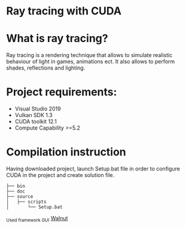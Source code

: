 # Ray tracing with CUDA
# What is ray tracing?
Ray tracing is a rendering technique that allows to simulate realistic behaviour of light in games, animations ect. It also allows to perform shades, reflections and lighting.

# Project requirements:
- Visual Studio 2019
- Vulkan SDK 1.3
- CUDA toolkit 12.1
- Compute Capability >=5.2

# Compilation instruction
Having downloaded project, launch Setup.bat file in order to configure CUDA in the project and create solution file.
```
├── bin
├── doc
├── source
│   ├── scripts
│    	└── Setup.bat
```

<sub>Used framework GUI</sub> 
[Walnut](https://github.com/TheCherno/Walnut)